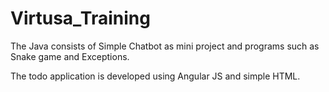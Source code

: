 # Virtusa_Training
The Java consists of Simple Chatbot as mini project and programs such as Snake game and Exceptions.

The todo application is developed using Angular JS and simple HTML.
